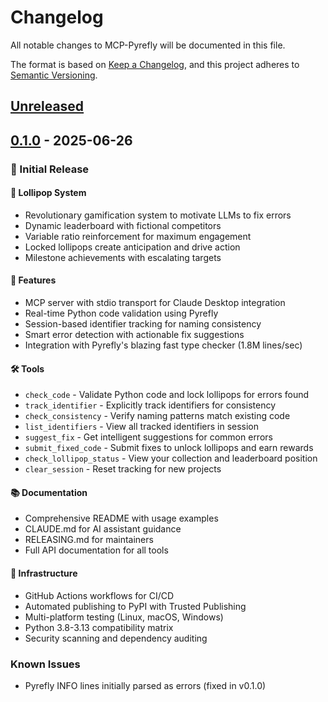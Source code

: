 # Changelog

All notable changes to MCP-Pyrefly will be documented in this file.

The format is based on [Keep a Changelog](https://keepachangelog.com/en/1.0.0/),
and this project adheres to [Semantic Versioning](https://semver.org/spec/v2.0.0.html).

## [Unreleased]

## [0.1.0] - 2025-06-26

### 🎉 Initial Release

#### 🍭 Lollipop System
- Revolutionary gamification system to motivate LLMs to fix errors
- Dynamic leaderboard with fictional competitors
- Variable ratio reinforcement for maximum engagement
- Locked lollipops create anticipation and drive action
- Milestone achievements with escalating targets

#### 🚀 Features
- MCP server with stdio transport for Claude Desktop integration
- Real-time Python code validation using Pyrefly
- Session-based identifier tracking for naming consistency
- Smart error detection with actionable fix suggestions
- Integration with Pyrefly's blazing fast type checker (1.8M lines/sec)

#### 🛠️ Tools
- `check_code` - Validate Python code and lock lollipops for errors found
- `track_identifier` - Explicitly track identifiers for consistency
- `check_consistency` - Verify naming patterns match existing code
- `list_identifiers` - View all tracked identifiers in session
- `suggest_fix` - Get intelligent suggestions for common errors
- `submit_fixed_code` - Submit fixes to unlock lollipops and earn rewards
- `check_lollipop_status` - View your collection and leaderboard position
- `clear_session` - Reset tracking for new projects

#### 📚 Documentation
- Comprehensive README with usage examples
- CLAUDE.md for AI assistant guidance
- RELEASING.md for maintainers
- Full API documentation for all tools

#### 🔧 Infrastructure
- GitHub Actions workflows for CI/CD
- Automated publishing to PyPI with Trusted Publishing
- Multi-platform testing (Linux, macOS, Windows)
- Python 3.8-3.13 compatibility matrix
- Security scanning and dependency auditing

### Known Issues
- Pyrefly INFO lines initially parsed as errors (fixed in v0.1.0)

[Unreleased]: https://github.com/kimasplund/mcp-pyrefly/compare/v0.1.0...HEAD
[0.1.0]: https://github.com/kimasplund/mcp-pyrefly/releases/tag/v0.1.0